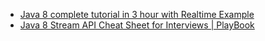 - [Java 8 complete tutorial in 3 hour with Realtime Example](https://www.youtube.com/watch?v=ePJrt5-G8eM)
- [Java 8 Stream API Cheat Sheet for Interviews | PlayBook](https://www.youtube.com/watch?v=-RHvF37el-A)